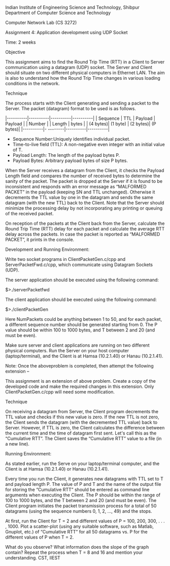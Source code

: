 ﻿Indian Institute of Engineering Science and Technology, Shibpur Department of Computer Science and Technology 

Computer Network Lab (CS 3272) 

Assignment 4: Application development using UDP Socket 

Time: 2 weeks 

Objective 

This assignment aims to find the Round Trip Time (RTT) in a Client to Server communication using a datagram (UDP) socket. The Server and Client should situate on two different physical computers in Ethernet LAN. The aim is also to understand how the Round Trip Time changes in various loading conditions in the network.   

Technique 

The process starts with the Client generating and sending a packet to the Server. The packet (datagram) format to be used is as follows.   

|----------|----------|----------|----------| | Sequence |   TTL    | Payload  | Payload  | |  Number  |          |  Length  |  bytes   | | (4 bytes)| (1 byte) | (2 bytes)| (P bytes)| |----------|- --------|----------|----------| 

- Sequence Number:Uniquely identifies individual packet. 
- Time-to-live field (TTL): A non-negative even integer with an initial value of T.  
- Payload Length: The length of the payload bytes P.  
- Payload Bytes: Arbitrary payload bytes of size P bytes. 

When the Server receives a datagram from the Client, it checks the Payload Length field and compares the number of received bytes to determine the sanity of the packet. The packet is dropped at the Server if it is found to be inconsistent and responds with an error message as “MALFORMED PACKET” in the payload (keeping SN and TTL unchanged). Otherwise it decrements the TTL value by one in the datagram and sends the same datagram (with the new TTL) back to the Client. Note that the Server should minimize the processing delay by not incorporating any printing or queuing of the received packet.  

On reception of the packets at the Client back from the Server, calculate the Round Trip Time (RTT) delay for each packet and calculate the average RTT delay across the packets. In case the packet is reported as “MALFORMED PACKET”, it prints in the console.  

Development and Running Environment:

Write two socket programs in ClientPacketGen.c/cpp and ServerPacketFwd.c/cpp, which communicate using Datagram Sockets (UDP).  

The server application should be executed using the following command: 

$>./serverPacketfwd <ServerPort> 

The client application should be executed using the following command: 

$>./clientPacketGen <ServerIP> <ServerPort> <P> <TTL> <NumPackets> 

Here NumPackets could be anything between 1 to 50, and for each packet, a different sequence number should be generated starting from 0. The P value should be within 100 to 1000 bytes, and T between 2 and 20 (and must be even). 

Make sure server and client applications are running on two different physical computers. Run the Server on your host computer (laptop/terminal), and the Client is at Hamsa (10.2.1.40) or Hanau (10.2.1.41).  

Note: Once the aboveproblem is completed, then attempt the following extension – 

This assignment is an extension of above problem. Create a copy of the developed code and make the required changes in this extension. Only ClientPacketGen.c/cpp will need some modification. 

Technique 

On receiving a datagram from Server, the Client program decrements the TTL value and checks if this new value is zero. If the new TTL is not zero, the Client sends the datagram (with the decremented TTL value) back to Server. However, if TTL is zero, the Client calculates the difference between the current time and the time of datagram first sent. Let's call this as the “Cumulative RTT”. The Client saves the “Cumulative RTT” value to a file (in a new line).  

Running Environment: 

As stated earlier, run the Serve on your laptop/terminal computer, and the Client is at Hamsa (10.2.1.40) or Hanau (10.2.1.41).  

Every time you run the Client, it generates new datagrams with TTL set to T and payload length P. The value of P and T and the name of the output file for storing the “Cumulative RTT” should be entered as command line arguments when executing the Client. The P should be within the range of 100 to 1000 bytes, and the T between 2 and 20 (and must be even). The Client program initiates the packet transmission process for a total of 50 datagrams (using the sequence numbers 0, 1, 2, ..., 49) and the stops.   

At first, run the Client for T = 2 and different values of P = 100, 200,  300, . . . , 1000. Plot a scatter-plot (using any suitable software, such as Matlab, Gnuplot, etc.) of “Cumulative RTT” for all 50 datagrams vs. P for the different values of P when T = 2.  

What do you observe? What information does the slope of the graph contain?  Repeat the process when T = 8 and 16 and mention your understanding. 
CST, IIEST 
